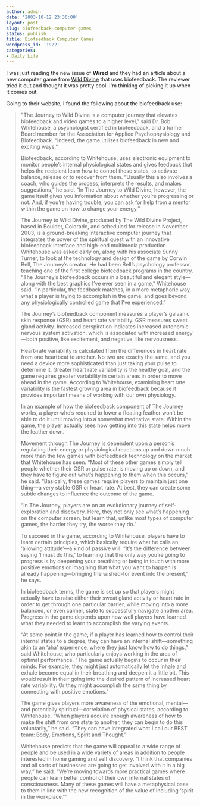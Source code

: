 ```yaml
---
author: admin
date: '2003-10-12 23:36:00'
layout: post
slug: biofeedback-computer-games
status: publish
title: Biofeedback Computer Games
wordpress_id: '1922'
categories:
- Daily Life
---
```

I was just reading the new issue of <b>Wired</b> and they had an article about a new computer game from <a href="http://www.wilddivine.com">Wild Divine</a> that uses biofeedback. The reviewer tried it out and thought it was pretty cool. I&apos;m thinking of picking it up when it comes out.

Going to their website, I found the following about the biofeedback use:<blockquote><lj-cut text="read the whole thing...it&apos;s a little long">"The Journey to Wild Divine is a computer journey that elevates biofeedback and video games to a higher level,” said Dr. Bob Whitehouse, a psychologist certified in biofeedback, and a former Board member for the Association for Applied Psychophysiology and Biofeedback. “Indeed, the game utilizes biofeedback in new and exciting ways.”

Biofeedback, according to Whitehouse, uses electronic equipment to monitor people’s internal physiological states and gives feedback that helps the recipient learn how to control these states, to activate balance, release or to recover from them. “Usually this also involves a coach, who guides the process, interprets the results, and makes suggestions,” he said. “In The Journey to Wild Divine, however, the game itself gives you information about whether you’re progressing or not. And, if you’re having trouble, you can ask for help from a mentor within the game on how to change your energy.”

The Journey to Wild Divine, produced by The Wild Divine Project, based in Boulder, Colorado, and scheduled for release in November 2003, is a ground-breaking interactive computer journey that integrates the power of the spiritual quest with an innovative biofeedback interface and high-end multimedia production. Whitehouse was asked early on, along with his associate Sunny Turner, to look at the technology and design of the game by Corwin Bell, The Journey’s creator. He had been Bell’s psychology professor, teaching one of the first college biofeedback programs in the country. “The Journey’s biofeedback occurs in a beautiful and elegant style—along with the best graphics I’ve ever seen in a game,” Whitehouse said. “In particular, the feedback matches, in a more metaphoric way, what a player is trying to accomplish in the game, and goes beyond any physiologically controlled game that I’ve experienced.”

The Journey’s biofeedback component measures a player’s galvanic skin response (GSR) and heart rate variability. GSR measures sweat gland activity. Increased perspiration indicates increased autonomic nervous system activation, which is associated with increased energy—both positive, like excitement, and negative, like nervousness.

Heart-rate variability is calculated from the differences in heart rate from one heartbeat to another. No two are exactly the same, and you need a device more sophisticated than just taking your pulse to determine it. Greater heart rate variability is the healthy goal, and the game requires greater variability in certain areas in order to move ahead in the game. According to Whitehouse, examining heart rate variability is the fastest growing area in biofeedback because it provides important means of working with our own physiology.

In an example of how the biofeedback component of The Journey works, a player who’s required to lower a floating feather won’t be able to do it until moving into a somewhat meditative state. Within the game, the player actually sees how getting into this state helps move the feather down.

Movement through The Journey is dependent upon a person’s regulating their energy or physiological reactions up and down much more than the few games with biofeedback technology on the market that Whitehouse has seen. “Most of these other games simply tell people whether their GSR or pulse rate, is moving up or down, and they have to figure out what’s happening to them when this occurs,” he said. “Basically, these games require players to maintain just one thing—a very stable GSR or heart rate. At best, they can create some subtle changes to influence the outcome of the game.

“In The Journey, players are on an evolutionary journey of self-exploration and discovery. Here, they not only see what’s happening on the computer screen, but learn that, unlike most types of computer games, the harder they try, the worse they do.”

To succeed in the game, according to Whitehouse, players have to learn certain principles, which basically require what he calls an ‘allowing attitude’—a kind of passive will. “It’s the difference between saying ‘I must do this,’ to learning that the only way you’re going to progress is by deepening your breathing or being in touch with more positive emotions or imagining that what you want to happen is already happening—bringing the wished-for event into the present,” he says.

In biofeedback terms, the game is set up so that players might actually have to raise either their sweat gland activity or heart rate in order to get through one particular barrier, while moving into a more balanced, or even calmer, state to successfully navigate another area. Progress in the game depends upon how well players have learned what they needed to learn to accomplish the varying events.

“At some point in the game, if a player has learned how to control their internal states to a degree, they can have an internal shift—something akin to an ‘aha’ experience, where they just know how to do things,” said Whitehouse, who particularly enjoys working in the area of optimal performance. “The game actually begins to occur in their minds. For example, they might just automatically let the inhale and exhale become equal in their breathing and deepen it a little bit. This would result in their going into the desired pattern of increased heart rate variability. Or they might accomplish the same thing by connecting with positive emotions.”

The game gives players more awareness of the emotional, mental—and potentially spiritual—correlation of physical states, according to Whitehouse. “When players acquire enough awareness of how to make the shift from one state to another, they can begin to do this voluntarily,” he said. “They can have integrated what I call our BEST team: Body, Emotions, Spirit and Thought.”

Whitehouse predicts that the game will appeal to a wide range of people and be used in a wide variety of areas in addition to people interested in home gaming and self discovery. “I think that companies and all sorts of businesses are going to get involved with it in a big way,” he said. “We’re moving towards more practical games where people can learn better control of their own internal states of consciousness. Many of these games will have a metaphysical base to them in line with the new recognition of the value of including ‘spirit in the workplace.’”</blockquote>
